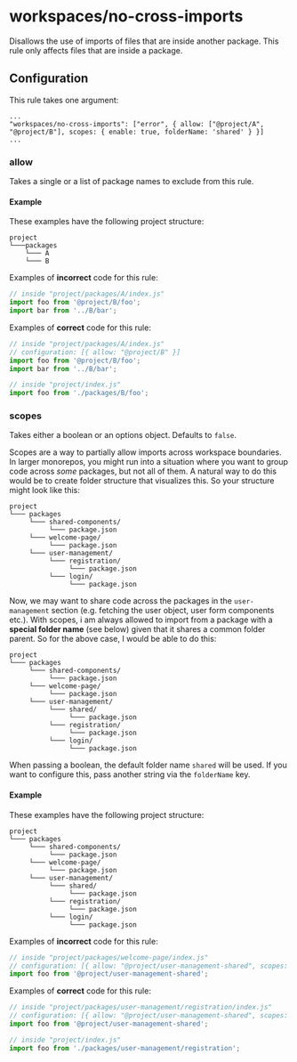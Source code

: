 # workspaces/no-cross-imports

Disallows the use of imports of files that are inside another package. This rule only affects files that are inside a package.

## Configuration

This rule takes one argument:

```
...
"workspaces/no-cross-imports": ["error", { allow: ["@project/A", "@project/B"], scopes: { enable: true, folderName: 'shared' } }]
...
```

### allow

Takes a single or a list of package names to exclude from this rule.

#### Example

These examples have the following project structure:

```
project
└───packages
    └─── A
    └─── B
```

Examples of **incorrect** code for this rule:

```js
// inside "project/packages/A/index.js"
import foo from '@project/B/foo';
import bar from '../B/bar';
```

Examples of **correct** code for this rule:

```js
// inside "project/packages/A/index.js"
// configuration: [{ allow: "@project/B" }]
import foo from '@project/B/foo';
import bar from '../B/bar';

// inside "project/index.js"
import foo from './packages/B/foo';
```

### scopes

Takes either a boolean or an options object. Defaults to `false`.

Scopes are a way to partially allow imports across workspace boundaries.
In larger monorepos, you might run into a situation where you want to group code
across _some_ packages, but not all of them. A natural way to do this would be
to create folder structure that visualizes this. So your structure might look
like this:

```
project
└─── packages
     └─── shared-components/
          └─── package.json
     └─── welcome-page/
          └─── package.json
     └─── user-management/
          └─── registration/
               └─── package.json
          └─── login/
               └─── package.json
```
                                                                         
Now, we may want to share code across the packages in the `user-management`
section (e.g. fetching the user object, user form components etc.). With scopes,
i am always allowed to import from a package with a **special folder name**
(see below) given that it shares a common folder parent. So for
the above case, I would be able to do this:

```
project
└─── packages
     └─── shared-components/
          └─── package.json
     └─── welcome-page/
          └─── package.json
     └─── user-management/
          └─── shared/
               └─── package.json
          └─── registration/
               └─── package.json
          └─── login/
               └─── package.json
```

When passing a boolean, the default folder name `shared` will be used. If you
want to configure this, pass another string via the `folderName` key.

#### Example

These examples have the following project structure:

```
project
└─── packages
     └─── shared-components/
          └─── package.json
     └─── welcome-page/
          └─── package.json
     └─── user-management/
          └─── shared/
               └─── package.json
          └─── registration/
               └─── package.json
          └─── login/
               └─── package.json
```

Examples of **incorrect** code for this rule:

```js
// inside "project/packages/welcome-page/index.js"
// configuration: [{ allow: "@project/user-management-shared", scopes: true }]
import foo from '@project/user-management-shared';
```

Examples of **correct** code for this rule:

```js
// inside "project/packages/user-management/registration/index.js"
// configuration: [{ allow: "@project/user-management-shared", scopes: true }]
import foo from '@project/user-management-shared';

// inside "project/index.js"
import foo from './packages/user-management/registration';
```
